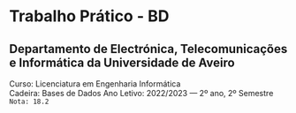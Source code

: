 # Trabalho Prático - BD

## Departamento de Electrónica, Telecomunicações e Informática da Universidade de Aveiro
Curso: Licenciatura em Engenharia Informática  
Cadeira: Bases de Dados
Ano Letivo: 2022/2023 — 2º ano, 2º Semestre    
`Nota: 18.2`
